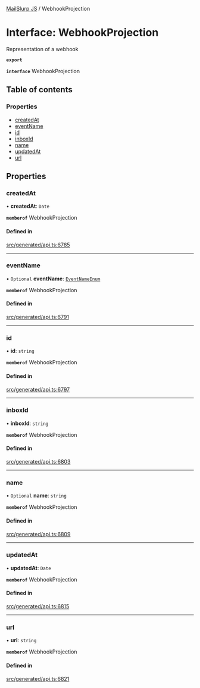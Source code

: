[MailSlurp JS](../README.md) / WebhookProjection

# Interface: WebhookProjection

Representation of a webhook

**`export`**

**`interface`** WebhookProjection

## Table of contents

### Properties

- [createdAt](WebhookProjection.md#createdat)
- [eventName](WebhookProjection.md#eventname)
- [id](WebhookProjection.md#id)
- [inboxId](WebhookProjection.md#inboxid)
- [name](WebhookProjection.md#name)
- [updatedAt](WebhookProjection.md#updatedat)
- [url](WebhookProjection.md#url)

## Properties

### createdAt

• **createdAt**: `Date`

**`memberof`** WebhookProjection

#### Defined in

[src/generated/api.ts:6785](https://github.com/mailslurp/mailslurp-client/blob/20b4039/src/generated/api.ts#L6785)

___

### eventName

• `Optional` **eventName**: [`EventNameEnum`](../enums/WebhookProjection.EventNameEnum.md)

**`memberof`** WebhookProjection

#### Defined in

[src/generated/api.ts:6791](https://github.com/mailslurp/mailslurp-client/blob/20b4039/src/generated/api.ts#L6791)

___

### id

• **id**: `string`

**`memberof`** WebhookProjection

#### Defined in

[src/generated/api.ts:6797](https://github.com/mailslurp/mailslurp-client/blob/20b4039/src/generated/api.ts#L6797)

___

### inboxId

• **inboxId**: `string`

**`memberof`** WebhookProjection

#### Defined in

[src/generated/api.ts:6803](https://github.com/mailslurp/mailslurp-client/blob/20b4039/src/generated/api.ts#L6803)

___

### name

• `Optional` **name**: `string`

**`memberof`** WebhookProjection

#### Defined in

[src/generated/api.ts:6809](https://github.com/mailslurp/mailslurp-client/blob/20b4039/src/generated/api.ts#L6809)

___

### updatedAt

• **updatedAt**: `Date`

**`memberof`** WebhookProjection

#### Defined in

[src/generated/api.ts:6815](https://github.com/mailslurp/mailslurp-client/blob/20b4039/src/generated/api.ts#L6815)

___

### url

• **url**: `string`

**`memberof`** WebhookProjection

#### Defined in

[src/generated/api.ts:6821](https://github.com/mailslurp/mailslurp-client/blob/20b4039/src/generated/api.ts#L6821)
